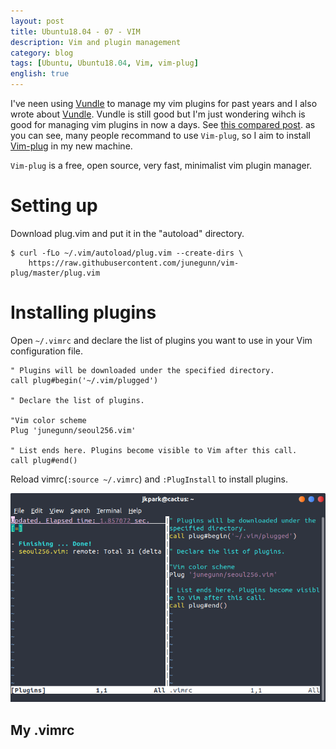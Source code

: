 ```yaml
---
layout: post
title: Ubuntu18.04 - 07 - VIM
description: Vim and plugin management
category: blog
tags: [Ubuntu, Ubuntu18.04, Vim, vim-plug]
english: true
---
```


I've neen using [Vundle](https://github.com/VundleVim/Vundle.Vim) to manage my vim plugins for past years and I also wrote about [Vundle](install-vundle). Vundle is still good but I'm just wondering wihch is good for managing vim plugins in now a days. See [this compared post](https://www.slant.co/topics/1224/versus/~vim-plug_vs_vundle_vs_pathogen). as you can see, many people recommand to use `Vim-plug`, so I aim to install [Vim-plug](https://github.com/junegunn/vim-plug) in my new machine.

`Vim-plug` is a free, open source, very fast, minimalist vim plugin manager. 

# Setting up

Download plug.vim and put it in the "autoload" directory.

```
$ curl -fLo ~/.vim/autoload/plug.vim --create-dirs \
    https://raw.githubusercontent.com/junegunn/vim-plug/master/plug.vim
```

# Installing plugins

Open `~/.vimrc` and declare the list of plugins you want to use in your Vim configuration file. 

```
" Plugins will be downloaded under the specified directory.
call plug#begin('~/.vim/plugged')

" Declare the list of plugins.

"Vim color scheme
Plug 'junegunn/seoul256.vim'

" List ends here. Plugins become visible to Vim after this call.
call plug#end()
```

Reload vimrc(`:source ~/.vimrc`) and `:PlugInstall` to install plugins.

![](/images/posts/install-ubuntu1804/vim01.png)

## My .vimrc

<script src="https://gist.github.com/jkpark/da218ce74c8be8d21617353245e7df95.js"></script>
